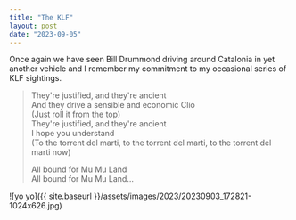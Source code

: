 ```yaml
---
title: "The KLF"
layout: post
date: "2023-09-05"
---
```


Once again we have seen Bill Drummond driving around Catalonia in yet another vehicle and I remember my commitment to my occasional series of KLF sightings.

> They're justified, and they're ancient  
> And they drive a sensible and economic Clio  
> (Just roll it from the top)  
> They're justified, and they're ancient  
> I hope you understand  
> (To the torrent del marti, to the torrent del marti, to the torrent del marti now)
> 
> All bound for Mu Mu Land  
> All bound for Mu Mu Land...

![yo yo]({{ site.baseurl }}/assets/images/2023/20230903_172821-1024x626.jpg)
